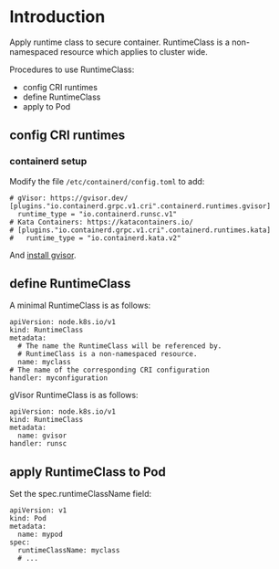 # Introduction

Apply runtime class to secure container.
RuntimeClass is a non-namespaced resource which applies to cluster wide.

Procedures to use RuntimeClass:

- config CRI runtimes
- define RuntimeClass
- apply to Pod

## config CRI runtimes

### containerd setup

Modify the file `/etc/containerd/config.toml` to add:

    # gVisor: https://gvisor.dev/
    [plugins."io.containerd.grpc.v1.cri".containerd.runtimes.gvisor]
      runtime_type = "io.containerd.runsc.v1"
    # Kata Containers: https://katacontainers.io/
    # [plugins."io.containerd.grpc.v1.cri".containerd.runtimes.kata]
    #   runtime_type = "io.containerd.kata.v2"

And [install gvisor][1].

## define RuntimeClass

A minimal RuntimeClass is as follows:

    apiVersion: node.k8s.io/v1
    kind: RuntimeClass
    metadata:
      # The name the RuntimeClass will be referenced by.
      # RuntimeClass is a non-namespaced resource.
      name: myclass
    # The name of the corresponding CRI configuration
    handler: myconfiguration

gVisor RuntimeClass is as follows:

    apiVersion: node.k8s.io/v1
    kind: RuntimeClass
    metadata:
      name: gvisor
    handler: runsc

## apply RuntimeClass to Pod

Set the spec.runtimeClassName field:

    apiVersion: v1
    kind: Pod
    metadata:
      name: mypod
    spec:
      runtimeClassName: myclass
      # ...


[1]: https://gvisor.dev/docs/user_guide/install/
